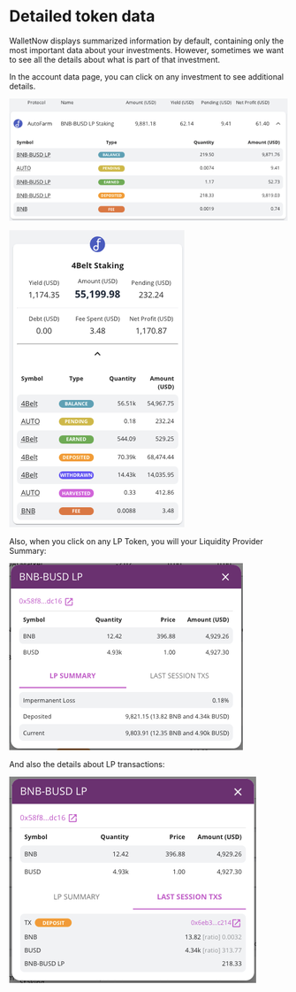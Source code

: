 # Detailed token data

WalletNow displays summarized information by default, containing only the most important data about your investments. However, sometimes we want to see all the details about what is part of that investment.

In the account data page, you can click on any investment to see additional details.

![](../.gitbook/assets/image%20%2849%29.png)

![](../.gitbook/assets/image%20%2836%29.png)

Also, when you click on any LP Token, you will your Liquidity Provider Summary:

![](../.gitbook/assets/image%20%2838%29.png)

And also the details about LP transactions:

![](../.gitbook/assets/image%20%2839%29.png)

